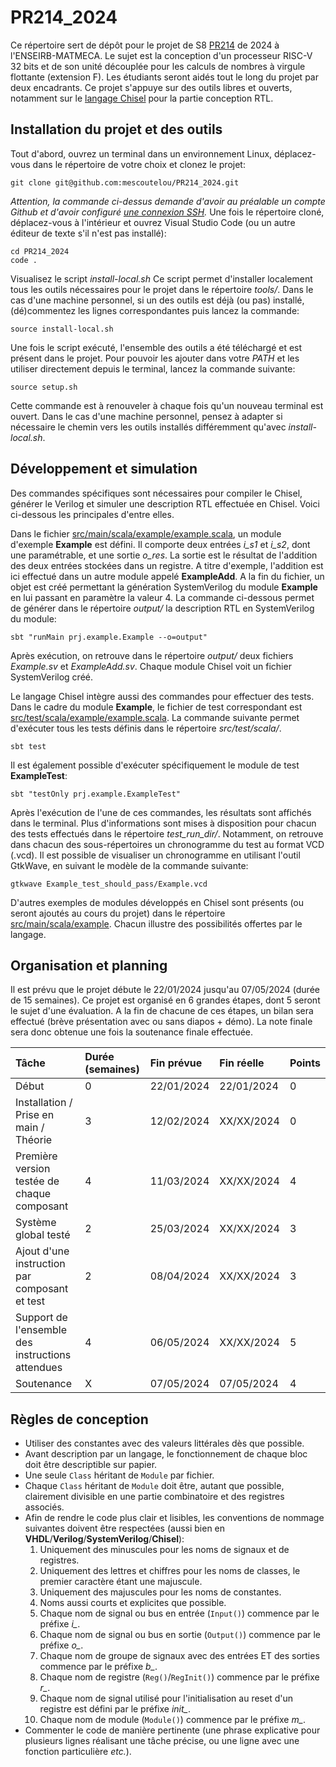 # PR214_2024

Ce répertoire sert de dépôt pour le projet de S8 [PR214](https://ccc.bordeaux-inp.fr/syllabus/index.php?annee=2023&mode=consultation&chemin=74491_76432_74444_74416_74370_74369&langue=1) de 2024 à l'ENSEIRB-MATMECA.
Le sujet est la conception d'un processeur RISC-V 32 bits et de son unité découplée pour les calculs de nombres à virgule flottante (extension F).
Les étudiants seront aidés tout le long du projet par deux encadrants.
Ce projet s'appuye sur des outils libres et ouverts, notamment sur le [langage Chisel](https://www.chisel-lang.org) pour la partie conception RTL.

## Installation du projet et des outils

Tout d'abord, ouvrez un terminal dans un environnement Linux, déplacez-vous dans le répertoire de votre choix et clonez le projet:

```
git clone git@github.com:mescoutelou/PR214_2024.git
```
*Attention, la commande ci-dessus demande d'avoir au préalable un compte Github et d'avoir configuré [une connexion SSH](https://codeur-pro.fr/acceder-en-ssh-a-vos-depots-git-distants-github/).*
Une fois le répertoire cloné, déplacez-vous à l'intérieur et ouvrez Visual Studio Code (ou un autre éditeur de texte s'il n'est pas installé):

```
cd PR214_2024
code .
```

Visualisez le script *install-local.sh*
Ce script permet d'installer localement tous les outils nécessaires pour le projet dans le répertoire *tools/*.
Dans le cas d'une machine personnel, si un des outils est déjà (ou pas) installé, (dé)commentez les lignes correspondantes puis lancez la commande:

```
source install-local.sh
```

Une fois le script exécuté, l'ensemble des outils a été téléchargé et est présent dans le projet.
Pour pouvoir les ajouter dans votre *PATH* et les utiliser directement depuis le terminal, lancez la commande suivante:

```
source setup.sh
```

Cette commande est à renouveler à chaque fois qu'un nouveau terminal est ouvert.
Dans le cas d'une machine personnel, pensez à adapter si nécessaire le chemin vers les outils installés différemment qu'avec *install-local.sh*.

## Développement et simulation

Des commandes spécifiques sont nécessaires pour compiler le Chisel, générer le Verilog et simuler une description RTL effectuée en Chisel.
Voici ci-dessous les principales d'entre elles.

Dans le fichier [src/main/scala/example/example.scala](https://github.com/mescoutelou/PR214_2024/blob/main/src/main/scala/example/example.scala), un module d'exemple **Example** est défini.
Il comporte deux entrées *i_s1* et *i_s2*, dont une paramétrable, et une sortie *o_res*.
La sortie est le résultat de l'addition des deux entrées stockées dans un registre.
A titre d'exemple, l'addition est ici effectué dans un autre module appelé **ExampleAdd**.
A la fin du fichier, un objet est créé permettant la génération SystemVerilog du module **Example** en lui passant en paramètre la valeur 4.
La commande ci-dessous permet de générer dans le répertoire *output/* la description RTL en SystemVerilog du module:

```
sbt "runMain prj.example.Example --o=output"
```

Après exécution, on retrouve dans le répertoire *output/* deux fichiers *Example.sv* et *ExampleAdd.sv*.
Chaque module Chisel voit un fichier SystemVerilog créé.

Le langage Chisel intègre aussi des commandes pour effectuer des tests.
Dans le cadre du module **Example**, le fichier de test correspondant est [src/test/scala/example/example.scala](https://github.com/mescoutelou/PR214_2024/blob/main/src/test/scala/example/example.scala).
La commande suivante permet d'exécuter tous les tests définis dans le répertoire *src/test/scala/*.

```
sbt test
```

Il est également possible d'exécuter spécifiquement le module de test **ExampleTest**:

```
sbt "testOnly prj.example.ExampleTest"
```

Après l'exécution de l'une de ces commandes, les résultats sont affichés dans le terminal.
Plus d'informations sont mises à disposition pour chacun des tests effectués dans le répertoire *test_run_dir/*.
Notamment, on retrouve dans chacun des sous-répertoires un chronogramme du test au format VCD (.vcd).
Il est possible de visualiser un chronogramme en utilisant l'outil GtkWave, en suivant le modèle de la commande suivante:

```
gtkwave Example_test_should_pass/Example.vcd
```

D'autres exemples de modules développés en Chisel sont présents (ou seront ajoutés au cours du projet) dans le répertoire [src/main/scala/example](https://github.com/mescoutelou/PR214_2024/tree/main/src/main/scala/example).
Chacun illustre des possibilités offertes par le langage.

## Organisation et planning 

Il est prévu que le projet débute le 22/01/2024 jusqu'au 07/05/2024 (durée de 15 semaines).
Ce projet est organisé en 6 grandes étapes, dont 5 seront le sujet d'une évaluation.
A la fin de chacune de ces étapes, un bilan sera effectué (brève présentation avec ou sans diapos + démo).
La note finale sera donc obtenue une fois la soutenance finale effectuée.

| Tâche                                                   | Durée (semaines) | Fin prévue | Fin réelle | Points |
| :------------------------------------------------------ | :--------------- | :--------- | :--------- | :----- |
| Début                                                   | 0                | 22/01/2024 | 22/01/2024 | 0      |
| Installation / Prise en main / Théorie                  | 3                | 12/02/2024 | XX/XX/2024 | 0      |
| Première version testée de chaque composant             | 4                | 11/03/2024 | XX/XX/2024 | 4      |
| Système global testé                                    | 2                | 25/03/2024 | XX/XX/2024 | 3      |
| Ajout d'une instruction par composant et test           | 2                | 08/04/2024 | XX/XX/2024 | 3      |
| Support de l'ensemble des instructions attendues        | 4                | 06/05/2024 | XX/XX/2024 | 5      |
| Soutenance                                              | X                | 07/05/2024 | 07/05/2024 | 4      |

## Règles de conception

- Utiliser des constantes avec des valeurs littérales dès que possible.
- Avant description par un langage, le fonctionnement de chaque bloc doit être descriptible sur papier.
- Une seule `Class` héritant de `Module` par fichier.
- Chaque `Class` héritant de `Module` doit être, autant que possible, clairement divisible en une partie combinatoire et des registres associés. 
- Afin de rendre le code plus clair et lisibles, les conventions de nommage suivantes doivent être respectées (aussi bien en **VHDL**/**Verilog**/**SystemVerilog**/**Chisel**):
  1. Uniquement des minuscules pour les noms de signaux et de registres.
  2. Uniquement des lettres et chiffres pour les noms de classes, le premier caractère étant une majuscule.
  3. Uniquement des majuscules pour les noms de constantes.
  4. Noms aussi courts et explicites que possible.
  5. Chaque nom de signal ou bus en entrée (`Input()`) commence par le préfixe *i_*.
  6. Chaque nom de signal ou bus en sortie (`Output()`) commence par le préfixe *o_*.
  7. Chaque nom de groupe de signaux avec des entrées ET des sorties commence par le préfixe *b_*.
  8. Chaque nom de registre (`Reg()`/`RegInit()`) commence par le préfixe *r_*.
  7. Chaque nom de signal utilisé pour l'initialisation au reset d'un registre est défini par le préfixe *init_*.
  9. Chaque nom de module (`Module()`) commence par le préfixe *m_*.
- Commenter le code de manière pertinente (une phrase explicative pour plusieurs lignes réalisant une tâche précise, ou une ligne avec une fonction particulière *etc.*).
